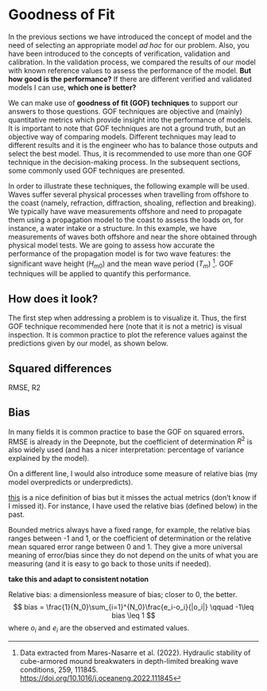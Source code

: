 # Goodness of Fit

In the previous sections we have introduced the concept of model and the need of selecting an appropriate model *ad hoc* for our problem. Also, you have been introduced to the concepts of verification, validation and calibration. In the validation process, we compared the results of our model with known reference values to assess the performance of the model. **But how good is the performance?** If there are different verified and validated models I can use, **which one is better?**

We can make use of **goodness of fit (GOF) techniques** to support our answers to those questions. GOF techniques are objective and (mainly) quantitative metrics which provide insight into the performance of models. It is important to note that GOF techniques are not a ground truth, but an objective way of comparing models. Different techniques may lead to different results and it is the engineer who has to balance those outputs and select the best model. Thus, it is recommended to use more than one GOF technique in the decision-making process. In the subsequent sections, some commonly used GOF techniques are presented.

In order to illustrate these techniques, the following example will be used. Waves suffer several physical processes when travelling from offshore to the coast (namely, refraction, diffraction, shoaling, reflection and breaking). We typically have wave measurements offshore and need to propagate them using a propagation model to the coast to assess the loads on, for instance, a water intake or a structure. In this example, we have measurements of waves both offshore and near the shore obtained through physical model tests. We are going to assess how accurate the performance of the propagation model is for two wave features: the significant wave height ($H_{m0}$) and the mean wave period ($T_m$) [^reference]. GOF techniques will be applied to quantify this performance.

## How does it look?

The first step when addressing a problem is to visualize it. Thus, the first GOF technique recommended here (note that it is not a metric) is visual inspection. It is common practice to plot the reference values against the predictions given by our model, as shown below.

## Squared differences

RMSE, R2

## Bias


In many fields it is common practice to base the GOF on squared errors. RMSE is already in the Deepnote, but the coefficient of determination $R^2$ is also widely used (and has a nicer interpretation: percentage of variance explained by the model).

On a different line, I would also introduce some measure of relative bias (my model overpredicts or underpredicts).

[this](https://mude.citg.tudelft.nl/archive-2022/week-2-6/1-2-solutions.html#bias-variance-tradeoff) is a nice definition of bias but it misses the actual metrics (don’t know if I missed it). For instance, I have used the relative bias (defined below) in the past.

Bounded metrics always have a fixed range, for example, the relative bias ranges between -1 and 1, or the coefficient of determination or the relative mean squared error range between 0 and 1. They give a more universal meaning of error/bias since they do not depend on the units of what you are measuring (and it is easy to go back to those units if needed).


**take this and adapt to consistent notation**

Relative bias: a dimensionless measure of bias; closer to 0, the better.
$$
bias = \frac{1}{N_0}\sum_{i=1}^{N_0}\frac{e_i-o_i}{|o_i|} \qquad -1\leq bias \leq 1
$$
where $o_i$ and $e_i$ are the observed and estimated values.


[^reference]: Data extracted from Mares-Nasarre et al. (2022). Hydraulic stability of cube-armored mound breakwaters in depth-limited breaking wave conditions, 259, 111845.  https://doi.org/10.1016/j.oceaneng.2022.111845